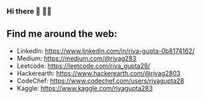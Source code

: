 ### Hi there 👋 👩‍💻

<!--
#### I am Riya, final year student (Batch 2021) at IIIT-Dharwad pursuing B.Tech. in CSE and working as a Machine Learning Intern at Legex. Love to code, develop, read, write, paint, travel, sleep and eat. Passionate about learning interesting things in the fields of Computer Science and spreading greenery on my GitHub profile💚💚💚.
**riyag283/riyag283** is a ✨ _special_ ✨ repository because its `README.md` (this file) appears on your GitHub profile.
- 👯 I’m looking to collaborate on ...  
- 😄 Pronouns: Minnie
- ⚡ Fun fact: I am a foodie and I love to read and write.
- 🔭 I’m currently working on exploring interesting things to learn in computer science fields and upgrading my skills.
- 🌱 I’m currently learning data science.
- 💼 I want to build a career in Software Development and/or Data Science. 
- 🤔 I’m looking for help with 6-months internship opportunities and full-time jobs starting from 2021. I am willing to work in almost any corner of the world.
- 💬 Ask me about food, travel, coding.
- 📫 How to reach me: drop an email at riyag2803@gmail.com
-	👩‍💻 Languages: Python, C/C++, Java, R
- ☀️ Human Languages: Hindi, English
-->

## Find me around the web:
- LinkedIn: https://www.linkedin.com/in/riya-gupta-0b8174162/
- Medium: https://medium.com/@riyag283
- Leetcode: https://leetcode.com/riya_gupta28/
- Hackerearth: https://www.hackerearth.com/@riyag2803
- CodeChef: https://www.codechef.com/users/riyagupta28
- Kaggle: https://www.kaggle.com/riyagupta283

<!--
![Riya's github stats](https://github-readme-stats.vercel.app/api?username=riyag283&show_icons=true&theme=cobalt)
![](https://komarev.com/ghpvc/?username=riyag283&color=blueviolet)
-->
